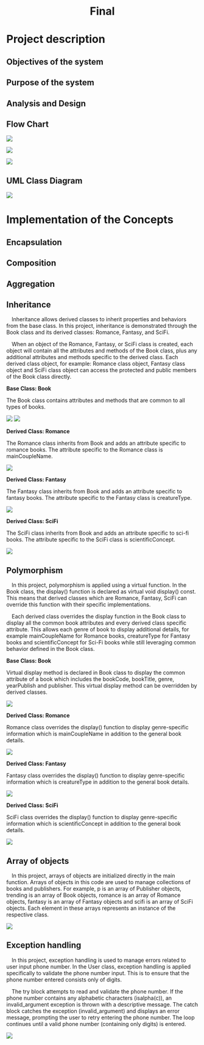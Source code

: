 <h1 align="center"> Final </h1>
<h1>Project description</h1>
<h2>Objectives of the system </h2>
<h2>Purpose of the system </h2>

<h2>Analysis and Design</h2>
<h2>Flow Chart</h2>
<img src="https://github.com/jjn7702/SECJ1023-PT2/assets/147809633/deb9f064-640d-4980-a23f-e0d1efa6e6c8"></img>



<img src="https://github.com/jjn7702/SECJ1023-PT2/assets/147809633/03d43c6f-3eb7-4c49-8a49-099edbbeff94"></img>





<img src="https://github.com/jjn7702/SECJ1023-PT2/assets/147809633/95fdf40e-3c6a-4571-aa27-ee7a0326fd27"></img>

<h2>UML Class Diagram</h2>
<img src="https://github.com/jjn7702/SECJ1023-PT2/assets/147809633/779cdf3b-c25a-4712-8729-9814cbaf1745"></img>

<h1>Implementation of the Concepts</h1>
<h2>Encapsulation</h2>
<h2>Composition</h2>
<h2>Aggregation</h2>

<h2>Inheritance</h2>
<p>&emsp;Inheritance allows derived classes to inherit properties and behaviors from the base class.  In this project, inheritance is demonstrated through the Book class and its derived classes: Romance, Fantasy, and SciFi.</p>
<p>&emsp;When an object of the Romance, Fantasy, or SciFi class is created, each object will contain all the attributes and methods of the Book class, plus any additional attributes and methods specific to the derived class. Each derived class object, for example: Romance class object, Fantasy class object and SciFi class object can access the protected and public members of the Book class directly. 
</p>

<p><b>Base Class: Book</b></p>
<p>The Book class contains attributes and methods that are common to all types of books. </p>
<img src="https://github.com/jjn7702/SECJ1023-PT2/assets/147809633/75f27bdc-798d-419c-99e6-4113a9808edf"></img>
<img src="https://github.com/jjn7702/SECJ1023-PT2/assets/147809633/5a4c56cf-d1fe-48d8-a62f-7771a18abaf4"></img>

<p><b>Derived Class: Romance</b></p>
<p>The Romance class inherits from Book and adds an attribute specific to romance books. The attribute specific to the Romance class is mainCoupleName. </p>
<img src="https://github.com/jjn7702/SECJ1023-PT2/assets/147809633/c70ff9c2-3435-470f-8da4-fe7706ab9955"></img>

<p><b>Derived Class: Fantasy</b></p>
<p>The Fantasy class inherits from Book and adds an attribute specific to fantasy books. The attribute specific to the Fantasy class is creatureType. </p>
<img src="https://github.com/jjn7702/SECJ1023-PT2/assets/147809633/b36ef00a-eed9-4859-9b9e-64e62ab53c11"></img>

<p><b>Derived Class: SciFi </b></p>
<p>The SciFi class inherits from Book and adds an attribute specific to sci-fi books. The attribute specific to the SciFi class is scientificConcept. </p>
<img src="https://github.com/jjn7702/SECJ1023-PT2/assets/147809633/111c067c-b6bb-4f5e-baea-57b4fc95debe"></img>





<h2>Polymorphism</h2>
<p>&emsp;In this project, polymorphism is applied using a virtual function. In the Book class, the display() function is declared as virtual void display() const. This means that derived classes which are Romance, Fantasy, SciFi can override this function with their specific implementations. 
</p>

<p>&emsp;Each derived class overrides the display function in the Book class to display all the common book attributes and every derived class specific attribute. This allows each genre of book to display additional details, for example mainCoupleName for Romance books,  creatureType for Fantasy books and scientificConcept for Sci-Fi books while still leveraging common behavior defined in the Book class.
</p>

<p><b>Base Class: Book</b></p>
<p>Virtual display method is declared in Book class to display the common attribute of a book which includes the bookCode, bookTitle, genre, yearPublish and publisher. This virtual display method can be overridden by derived classes. </p>
<img src="https://github.com/jjn7702/SECJ1023-PT2/assets/147809633/c65b449b-a0d6-4adf-b4be-781abfd51284"></img>

<p><b>Derived Class: Romance</b></p>
<p>Romance class overrides the display() function to display genre-specific information which is mainCoupleName in addition to the general book details.</p>
<img src="https://github.com/jjn7702/SECJ1023-PT2/assets/147809633/0a84250f-d586-4336-9a28-7e0868da42c1"></img>

<p><b>Derived Class: Fantasy</b></p>
<p>Fantasy class overrides the display() function to display genre-specific information which is creatureType in addition to the general book details.</p>
<img src="https://github.com/jjn7702/SECJ1023-PT2/assets/147809633/a1d3f330-f3ed-4019-b789-69a13213e61a"></img>

<p><b>Derived Class: SciFi</b></p>
<p>SciFi class overrides the display() function to display genre-specific information which is scientificConcept in addition to the general book details.</p>
<img src="https://github.com/jjn7702/SECJ1023-PT2/assets/147809633/cdd8e005-8761-4e29-aa30-ecd104b6aa8d"></img>





<h2>Array of objects</h2>
<p>&emsp;In this project, arrays of objects are initialized directly in the main function. Arrays of objects in this code are used to manage collections of books and publishers. For example, p is an array of Publisher objects, trending is an array of Book objects, romance is an array of Romance objects, fantasy is an array of Fantasy objects and scifi is an array of SciFi objects. Each element in these arrays represents an instance of the respective class. </p>

<img src="https://github.com/jjn7702/SECJ1023-PT2/assets/147809633/8af0c9da-6959-4fa8-94a3-b9e58f3f752d"></img>





<h2>Exception handling</h2>
<p>&emsp;In this project, exception handling is used to manage errors related to user input phone number. In the User class, exception handling is applied specifically to validate the phone number input. This is to ensure that the phone number entered consists only of digits. </p>
<p>&emsp;The try block attempts to read and validate the phone number. If the phone number contains any alphabetic characters (isalpha(c)), an invalid_argument exception is thrown with a descriptive message. The catch block catches the exception (invalid_argument) and displays an error message, prompting the user to retry entering the phone number. The loop continues until a valid phone number (containing only digits) is entered.
</p>
<img src="https://github.com/jjn7702/SECJ1023-PT2/assets/147809633/f2c21782-7504-4513-9df0-3aa5f499b38c"></img>

